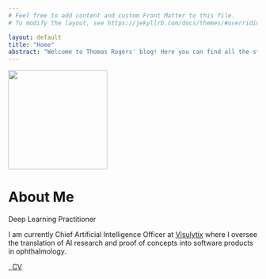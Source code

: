```yaml
---
# Feel free to add content and custom Front Matter to this file.
# To modify the layout, see https://jekyllrb.com/docs/themes/#overriding-theme-defaults

layout: default
title: "Home"
abstract: "Welcome to Thomas Rogers' blog! Here you can find all the stuff he has been working on in machine learning, including his blog posts, projects old and new, publications and curiculum vitae."
---
```


<img src="{{ './assets/images/me.jpg' | relative_url }}" class="rounded-circle" width="200px">
<br>
<h1 class="cover-heading">About Me</h1>
<p class="lead">Deep Learning Practitioner</p>
  <p>I am currently Chief Artificial Intelligence Officer at
    <a href="https://visulytix.com/">Visulytix</a> where I oversee the
    translation of AI research and proof of concepts into software products in
    ophthalmology.</p>
  <a href="{{ './assets/docs/thomas_rogers_cv.pdf' | relative_url }}" class="btn btn-lg btn-secondary">
  <i class="fa fa-download" aria-hidden="true"></i>&nbsp; CV</a> 
